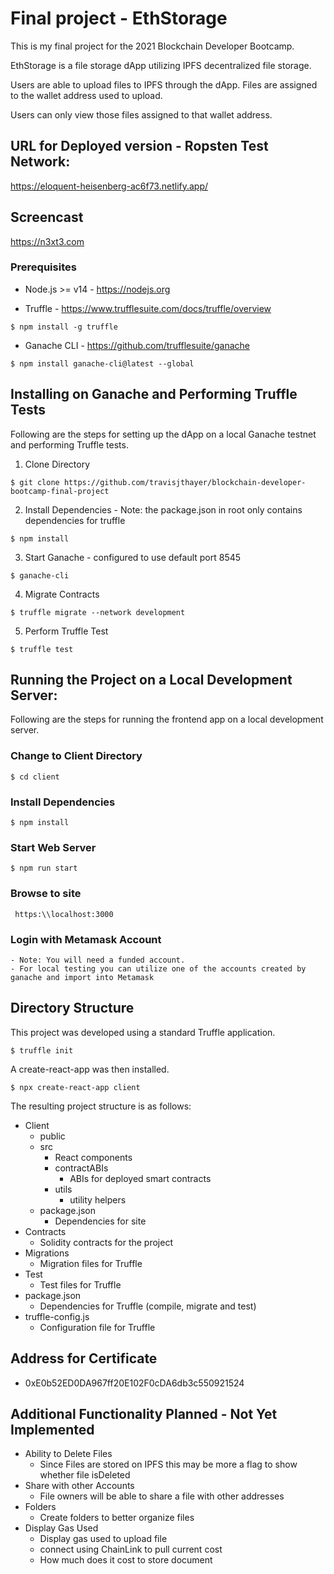 # Final project - EthStorage

This is my final project for the 2021 Blockchain Developer Bootcamp.

EthStorage is a file storage dApp utilizing IPFS decentralized file storage.

Users are able to upload files to IPFS through the dApp.  Files are assigned to the wallet address used to upload.

Users can only view those files assigned to that wallet address.

## URL for Deployed version - Ropsten Test Network:

https://eloquent-heisenberg-ac6f73.netlify.app/

## Screencast

https://n3xt3.com

### Prerequisites

- Node.js >= v14 - https://nodejs.org

- Truffle - https://www.trufflesuite.com/docs/truffle/overview

```$ npm install -g truffle```

- Ganache CLI - https://github.com/trufflesuite/ganache

```$ npm install ganache-cli@latest --global```

## Installing on Ganache and Performing Truffle Tests
Following are the steps for setting up the dApp on a local Ganache testnet and performing Truffle tests.

1. Clone Directory

```$ git clone https://github.com/travisjthayer/blockchain-developer-bootcamp-final-project```

2. Install Dependencies - Note: the package.json in root only contains dependencies for truffle 

```$ npm install```

3. Start Ganache - configured to use default port 8545

```$ ganache-cli```

4. Migrate Contracts

```$ truffle migrate --network development```

5. Perform Truffle Test

```$ truffle test```

## Running the Project on a Local Development Server:
Following are the steps for running the frontend app on a local development server.

### Change to Client Directory

```$ cd client```

### Install Dependencies

```$ npm install```

### Start Web Server

```$ npm run start```

### Browse to site

``` https:\\localhost:3000```

### Login with Metamask Account

    - Note: You will need a funded account.
    - For local testing you can utilize one of the accounts created by ganache and import into Metamask

## Directory Structure

This project was developed using a standard Truffle application.

```$ truffle init```

A create-react-app was then installed.

```$ npx create-react-app client```

The resulting project structure is as follows:

* Client
    - public
    - src
        - React components
        - contractABIs
            - ABIs for deployed smart contracts
        - utils
            - utility helpers
    - package.json
        - Dependencies for site 
* Contracts
    - Solidity contracts for the project
* Migrations
    - Migration files for Truffle
* Test
    - Test files for Truffle
* package.json
    - Dependencies for Truffle (compile, migrate and test)
* truffle-config.js
    - Configuration file for Truffle

## Address for Certificate

* 0xE0b52ED0DA967ff20E102F0cDA6db3c550921524

## Additional Functionality Planned - Not Yet Implemented

- Ability to Delete Files
    - Since Files are stored on IPFS this may be more a flag to show whether file isDeleted
- Share with other Accounts
    - File owners will be able to share a file with other addresses
- Folders
    - Create folders to better organize files
- Display Gas Used
    - Display gas used to upload file
    - connect using ChainLink to pull current cost
    - How much does it cost to store document